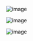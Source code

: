 ![image](https://github.com/user-attachments/assets/42130c7c-43be-4e64-a5ce-960854e9f463)


![image](https://github.com/user-attachments/assets/2ab157a4-f6ad-4f50-9dc3-aad00daf236f)

![image](https://github.com/user-attachments/assets/bf7558aa-a2a1-4f06-bd99-b7a1368b3913)


